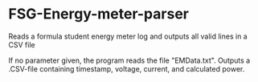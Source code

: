 # FSG-Energy-meter-parser
Reads a formula student energy meter log and outputs all valid lines in a CSV file

If no parameter given, the program reads the file "EMData.txt".
Outputs a .CSV-file containing timestamp, voltage, current, and calculated power.